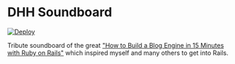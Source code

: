 # DHH Soundboard
[![Deploy](https://www.herokucdn.com/deploy/button.png)](https://heroku.com/deploy)

Tribute soundboard of the great ["How to Build a Blog Engine in 15 Minutes with Ruby on Rails"](http://www.youtube.com/watch?v=Gzj723LkRJY) which inspired myself and many others to get into Rails.
